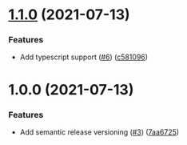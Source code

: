 # [1.1.0](https://github.com/ticklepoke/visual-facts-server/compare/v1.0.0...v1.1.0) (2021-07-13)


### Features

* Add typescript support ([#6](https://github.com/ticklepoke/visual-facts-server/issues/6)) ([c581096](https://github.com/ticklepoke/visual-facts-server/commit/c5810964917785c1b7730d57c52179301181a131))

# 1.0.0 (2021-07-13)


### Features

* Add semantic release versioning ([#3](https://github.com/ticklepoke/visual-facts-server/issues/3)) ([7aa6725](https://github.com/ticklepoke/visual-facts-server/commit/7aa672514c9807f3ffa413135183e0db67af2d52))
